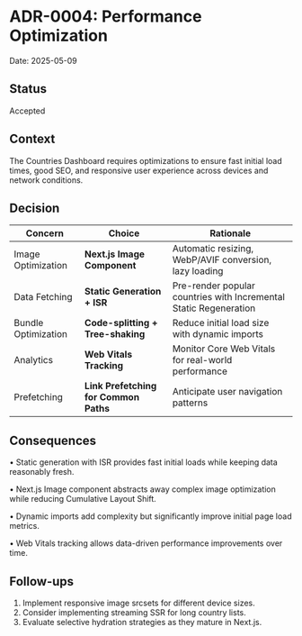 # ADR-0004: Performance Optimization

Date: 2025-05-09

## Status

Accepted

## Context

The Countries Dashboard requires optimizations to ensure fast initial load times, good SEO, and responsive user experience across devices and network conditions.

## Decision

| Concern             | Choice                                | Rationale                                                         |
| ------------------- | ------------------------------------- | ----------------------------------------------------------------- |
| Image Optimization  | **Next.js Image Component**           | Automatic resizing, WebP/AVIF conversion, lazy loading            |
| Data Fetching       | **Static Generation + ISR**           | Pre-render popular countries with Incremental Static Regeneration |
| Bundle Optimization | **Code-splitting + Tree-shaking**     | Reduce initial load size with dynamic imports                     |
| Analytics           | **Web Vitals Tracking**               | Monitor Core Web Vitals for real-world performance                |
| Prefetching         | **Link Prefetching for Common Paths** | Anticipate user navigation patterns                               |

## Consequences

• Static generation with ISR provides fast initial loads while keeping data reasonably fresh.

• Next.js Image component abstracts away complex image optimization while reducing Cumulative Layout Shift.

• Dynamic imports add complexity but significantly improve initial page load metrics.

• Web Vitals tracking allows data-driven performance improvements over time.

## Follow-ups

1. Implement responsive image srcsets for different device sizes.
2. Consider implementing streaming SSR for long country lists.
3. Evaluate selective hydration strategies as they mature in Next.js.
